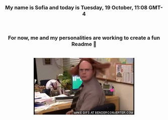 


<div align="center">
<h3 >My name is Sofia and today is Tuesday, 19 October, 11:08 GMT-4</h3><br>
<h3 >For now, me and my personalities are working to create a fun Readme 👋
</h3><br>
<img src='img/dwight.gif' alt='working...'/>
</div>
